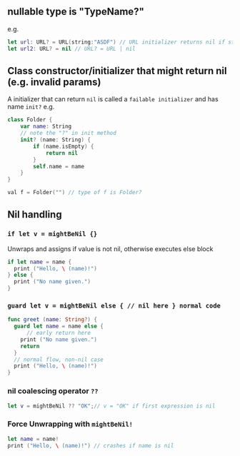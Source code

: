 

## nullable type is "TypeName?"

e.g.
```swift
let url: URL? = URL(string:"ASDF") // URL initializer returns nil if string contains invalid chars
let url2: URL? = nil // URL? = URL | nil
```

## Class constructor/initializer that might return nil (e.g. invalid params)

A initializer that can return `nil` is called a `failable initializer` and has name `init?`
e.g.
```swift
class Folder {
    var name: String
    // note the "?" in init method
    init? (name: String) {
        if (name.isEmpty) {
            return nil
        }
        self.name = name
    }
}

val f = Folder("") // type of f is Folder?
```


## Nil handling

### `if let v = mightBeNil {}`

Unwraps and assigns if value is not nil, otherwise executes else block

```swift
if let name = name {
  print ("Hello, \ (name)!")
} else {
  print ("No name given.")
}
```

### `guard let v = mightBeNil else { // nil here } normal code`

```swift
func greet (name: String?) {
  guard let name = name else {
      // early return here
    print ("No name given.")
    return
  }
  // normal flow, non-nil case
  print ("Hello, \ (name)!")
}
```

### nil coalescing operator `??`

```swift
let v = mightBeNil ?? "OK";// v = "OK" if first expression is nil
```

### Force Unwrapping with `mightBeNil!` 

```swift
let name = name!
print ("Hello, \ (name)!") // crashes if name is nil
```
